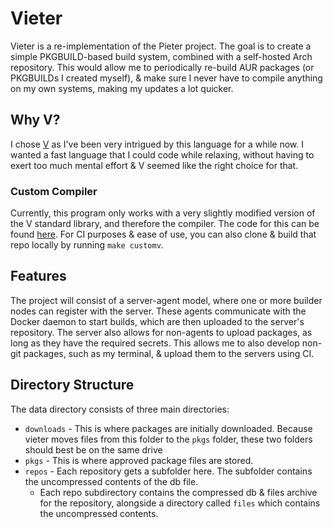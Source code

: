 # Vieter

Vieter is a re-implementation of the Pieter project. The goal is to create a
simple PKGBUILD-based build system, combined with a self-hosted Arch
repository. This would allow me to periodically re-build AUR packages (or
PKGBUILDs I created myself), & make sure I never have to compile anything on my
own systems, making my updates a lot quicker.

## Why V?

I chose [V](https://vlang.io/) as I've been very intrigued by this language for
a while now. I wanted a fast language that I could code while relaxing, without
having to exert too much mental effort & V seemed like the right choice for
that.

### Custom Compiler

Currently, this program only works with a very slightly modified version of the
V standard library, and therefore the compiler. The code for this can be found
[here](https://github.com/ChewingBever/v). For CI purposes & ease of use, you
can also clone & build that repo locally by running `make customv`.

## Features

The project will consist of a server-agent model, where one or more builder
nodes can register with the server. These agents communicate with the Docker
daemon to start builds, which are then uploaded to the server's repository. The
server also allows for non-agents to upload packages, as long as they have the
required secrets. This allows me to also develop non-git packages, such as my
terminal, & upload them to the servers using CI.

## Directory Structure

The data directory consists of three main directories:

* `downloads` - This is where packages are initially downloaded. Because vieter moves files from this folder to the `pkgs` folder, these two folders should best be on the same drive
* `pkgs` - This is where approved package files are stored.
* `repos` - Each repository gets a subfolder here. The subfolder contains the uncompressed contents of the db file.
    * Each repo subdirectory contains the compressed db & files archive for the repository, alongside a directory called `files` which contains the uncompressed contents.
